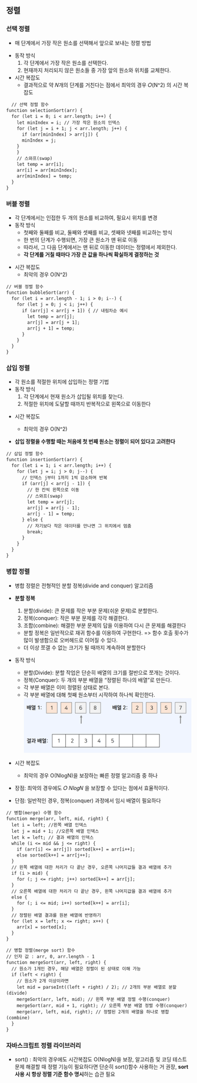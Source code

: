 ## 정렬

### 선택 정렬

- 매 단계에서 가장 작은 원소를 선택해서 앞으로 보내는 정렬 방법

* 동작 방식
  1. 각 단계에서 가장 작은 원소를 선택한다.
  2. 현재까지 처리되지 않은 원소들 중 가장 앞의 원소와 위치를 교체한다.
* 시간 복잡도
  - 결과적으로 약 𝑁개의 단계를 거친다는 점에서 최악의 경우 𝑂(N^2) 의 시간 복잡도

```
  // 선택 정렬 함수
function selectionSort(arr) {
  for (let i = 0; i < arr.length; i++) {
    let minIndex = i; // 가장 작은 원소의 인덱스
    for (let j = i + 1; j < arr.length; j++) {
      if (arr[minIndex] > arr[j]) {
      minIndex = j;
    }
    }
    // 스와프(swap)
    let temp = arr[i];
    arr[i] = arr[minIndex];
    arr[minIndex] = temp;
  }
}
```

### 버블 정렬

- 각 단계에서는 인접한 두 개의 원소를 비교하여, 필요시 위치를 변경
- 동작 방식
  - 첫째와 둘째를 비교, 둘째와 셋째를 비교, 셋째와 넷째를 비교하는 방식
  * 한 번의 단계가 수행되면, 가장 큰 원소가 맨 뒤로 이동
  * 따라서, 그 다음 단계에서는 맨 뒤로 이동한 데이터는 정렬에서 제외한다.
  * **각 단계를 거칠 때마다 가장 큰 값을 하나씩 확실하게 결정하는 것**

* 시간 복잡도
  - 최악의 경우 O(N^2)

```
// 버블 정렬 함수
function bubbleSort(arr) {
  for (let i = arr.length - 1; i > 0; i--) {
    for (let j = 0; j < i; j++) {
      if (arr[j] < arr[j + 1]) { // 내림차순 예시
        let temp = arr[j];
        arr[j] = arr[j + 1];
        arr[j + 1] = temp;
      }
    }
  }
}

```

### 삽입 정렬

- 각 원소를 적절한 위치에 삽입하는 정렬 기법
- 동작 방식
  1. 각 단계에서 현재 원소가 삽입될 위치를 찾는다.
  2. 적절한 위치에 도달할 때까지 반복적으로 왼쪽으로 이동한다

* 시간 복잡도

  - 최악의 경우 O(N^2)

* **삽입 정렬을 수행할 때는 처음에 첫 번째 원소는 정렬이 되어 있다고 고려한다**

```
// 삽입 정렬 함수
function insertionSort(arr) {
  for (let i = 1; i < arr.length; i++) {
    for (let j = i; j > 0; j--) {
      // 인덱스 j부터 1까지 1씩 감소하며 반복
      if (arr[j] < arr[j - 1]) {
        // 한 칸씩 왼쪽으로 이동
        // 스와프(swap)
        let temp = arr[j];
        arr[j] = arr[j - 1];
        arr[j - 1] = temp;
      } else {
        // 자기보다 작은 데이터를 만나면 그 위치에서 멈춤
        break;
      }
    }
  }
}

```

### 병합 정렬

- 병합 정렬은 전형적인 분할 정복(divide and conquer) 알고리즘

* **분할 정복**

  1. 분할(divide): 큰 문제를 작은 부분 문제(쉬운 문제)로 분할한다.
  2. 정복(conquer): 작은 부분 문제를 각각 해결한다.
  3. 조합(combine): 해결한 부분 문제의 답을 이용하여 다시 큰 문제를 해결한다

  - 분할 정복은 일반적으로 재귀 함수를 이용하여 구현한다. => 함수 호출 횟수가 많이 발생함으로 오버헤드로 이어질 수 있다.
  - 더 이상 쪼갤 수 없는 크기가 될 때까지 계속하여 분할한다

- 동작 방식

  - 분할(Divide): 분할 작업은 단순히 배열의 크기를 절반으로 쪼개는 것이다.
  - 정복(Conquer): 두 개의 부분 배열을 “정렬된 하나의 배열”로 만든다.

  * 각 부분 배열은 이미 정렬된 상태로 본다.
  * 각 부분 배열에 대해 첫째 원소부터 시작하여 하나씩 확인한다.
    ![병합정렬예제1](병합정렬예제1.PNG)

* 시간 복잡도

  - 최악의 경우 O(NlogN)을 보장하는 빠른 정렬 알고리즘 중 하나

* 장점: 최악의 경우에도 𝑂 𝑁𝑙𝑜𝑔𝑁 을 보장할 수 있다는 점에서 효율적이다.
* 단점: 일반적인 경우, 정복(conquer) 과정에서 임시 배열이 필요하다

```
// 병합(merge) 수행 함수
function merge(arr, left, mid, right) {
  let i = left; //왼쪽 배열 인덱스
  let j = mid + 1; //오른쪽 배열 인덱스
  let k = left; // 결과 배열의 인덱스
  while (i <= mid && j <= right) {
    if (arr[i] <= arr[j]) sorted[k++] = arr[i++];
    else sorted[k++] = arr[j++];
  }
  // 왼쪽 배열에 대한 처리가 다 끝난 경우, 오른쪽 나머지값들 결과 배열에 추가
  if (i > mid) {
    for (; j <= right; j++) sorted[k++] = arr[j];
  }
  // 오른쪽 배열에 대한 처리가 다 끝난 경우, 왼쪽 나머지값을 결과 배열에 추가
  else {
    for (; i <= mid; i++) sorted[k++] = arr[i];
  }
  // 정렬된 배열 결과를 원본 배열에 반영하기
  for (let x = left; x <= right; x++) {
    arr[x] = sorted[x];
  }
}

```

```
// 병합 정렬(merge sort) 함수
// 인자 값 : arr, 0, arr.length - 1
function mergeSort(arr, left, right) {
  // 원소가 1개인 경우, 해당 배열은 정렬이 된 상태로 이해 가능
  if (left < right) {
    // 원소가 2개 이상이라면
    let mid = parseInt((left + right) / 2); // 2개의 부분 배열로 분할(divide)
    mergeSort(arr, left, mid); // 왼쪽 부분 배열 정렬 수행(conquer)
    mergeSort(arr, mid + 1, right); // 오른쪽 부분 배열 정렬 수행(conquer)
    merge(arr, left, mid, right); // 정렬된 2개의 배열을 하나로 병합(combine)
  }
}

```

### 자바스크립트 정렬 라이브러리

- sort() : 최악의 경우에도 시간복잡도 O(NlogN)을 보장, 알고리즘 및 코딩 테스트 문제 해결할 때 정렬 기능이 필요하다면 단순히 sort()함수 사용하는 거 권장, **sort사용 시 항상 정렬 기준 함수 명시**하는 습관 필요
